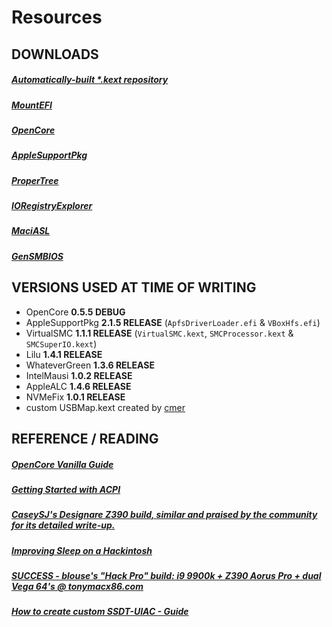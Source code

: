 # Resources

## DOWNLOADS

##### [Automatically-built *.kext repository](https://1drv.ms/f/s!AiP7m5LaOED-m-J8-MLJGnOgAqnjGw)
##### [MountEFI](https://github.com/corpnewt/MountEFI)
##### [OpenCore](https://github.com/acidanthera/OpenCorePkg)
##### [AppleSupportPkg](https://github.com/acidanthera/AppleSupportPkg)
##### [ProperTree](https://github.com/corpnewt/ProperTree)
##### [IORegistryExplorer](https://mac.softpedia.com/get/System-Utilities/IORegistryExplorer.shtml)
##### [MaciASL](https://github.com/acidanthera/MaciASL)
##### [GenSMBIOS](https://github.com/corpnewt/GenSMBIOS)

## VERSIONS USED AT TIME OF WRITING

- OpenCore **0.5.5 DEBUG**
- AppleSupportPkg **2.1.5 RELEASE** (`ApfsDriverLoader.efi` & `VBoxHfs.efi`)
- VirtualSMC **1.1.1 RELEASE** (`VirtualSMC.kext`, `SMCProcessor.kext` & `SMCSuperIO.kext`)
- Lilu **1.4.1 RELEASE**
- WhateverGreen **1.3.6 RELEASE**
- IntelMausi **1.0.2 RELEASE**
- AppleALC **1.4.6 RELEASE**
- NVMeFix **1.0.1 RELEASE**
- custom USBMap.kext created by [cmer](https://github.com/cmer)

## REFERENCE / READING

##### [OpenCore Vanilla Guide](https://khronokernel.github.io/Opencore-Vanilla-Desktop-Guide)  
##### [Getting Started with ACPI](https://khronokernel.github.io/Getting-Started-With-ACPI/)  
##### [CaseySJ's Designare Z390 build, similar and praised by the community for its detailed write-up.](https://www.tonymacx86.com/threads/success-gigabyte-designare-z390-thunderbolt-3-i7-9700k-amd-rx-580.267551/)  
##### [Improving Sleep on a Hackintosh](https://hackintosher.com/forums/thread/improving-sleep-on-a-hackintosh-wakeup-freezes-black-screens.486/)  
  
  
##### [SUCCESS - blouse's "Hack Pro" build: i9 9900k + Z390 Aorus Pro + dual Vega 64's @ tonymacx86.com](https://www.tonymacx86.com/threads/success-blouses-hack-pro-build-i9-9900k-z390-aorus-pro-dual-vega-64s.264948)  
##### [How to create custom SSDT-UIAC - Guide](https://hackintosher.com/forums/thread/improving-sleep-on-a-hackintosh-wakeup-freezes-black-screens.486/#post-3034)  

